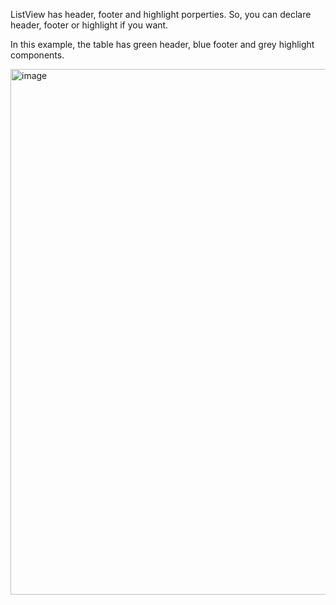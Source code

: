 ListView has header, footer and highlight porperties. So, you can declare header, footer or highlight if you want. 

In this example, the table has green header, blue footer and grey highlight components.

<img width="739" height="841" alt="image" src="https://github.com/user-attachments/assets/e60de706-61d8-4cbe-8733-f59ef79cf7a6" />
